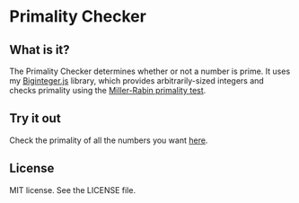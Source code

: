 # Primality Checker

## What is it?
The Primality Checker determines whether or not a number is prime. It uses my
[Biginteger.js](https://github.com/adamheins/biginteger.js) library, which
provides arbitrarily-sized integers and checks primality using the
[Miller-Rabin primality
test](http://en.wikipedia.org/wiki/Miller%E2%80%93Rabin_primality_test).

## Try it out
Check the primality of all the numbers you want
[here](http://adamheins.github.io/primality-checker/).

## License
MIT license. See the LICENSE file.
